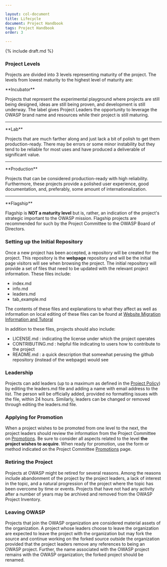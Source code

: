 ```yaml
---

layout: col-document
title: Lifecycle
document: Project Handbook
tags: Project Handbook
order: 3

---
```


{% include draft.md %}
  
### Project Levels

Projects are divided into 3 levels representing maturity of the project. The levels from lowest maturity to the highest level of maturity are:

<span class="fa-stack fa-2x">
    <i class="fas fa-circle fa-stack-2x" style="color:#53AAE5"></i>
    <i class="fas fa-egg fa-stack-1x fa-inverse"></i>
</span> **Incubator**

Projects that represent the experimental playground where projects are still being designed, ideas are still being proven, and development is still underway. The label gives Project Leaders the opportunity to leverage the OWASP brand name and resources while their project is still maturing. 

---

<span class="fa-stack fa-2x">
    <i class="fas fa-circle fa-stack-2x" style="color:#FFA500"></i>
    <i class="fas fa-flask fa-stack-1x fa-inverse"></i>
</span>
**Lab**

Projects that are much farther along and just lack a bit of polish to get them production-ready. There may be errors or some minor instability but they tend to be reliable for most uses and have produced a deliverable of significant value.

---

<span class="fa-stack fa-2x">
    <i class="fas fa-circle fa-stack-2x" style="color:#800080"></i>
    <i class="fas fa-city fa-stack-1x fa-inverse"></i>
</span>
**Production**
    
Projects that can be considered production-ready with high reliability. Furthermore, these projects provide a polished user experience, good documentation, and, preferably, some amount of internationalization.

---

<span class="fa-stack fa-2x">
    <i class="fas fa-circle fa-stack-2x" style="color:#38a047"></i>
    <i class="fas fa-flag fa-stack-1x fa-inverse"></i>
</span>
**Flagship** 

Flagship is **NOT a maturity level** but is, rather, an indication of the project's strategic important to the OWASP mission. Flagship projects are recommended for such by the Project Committee to the OWASP Board of Directors. 

### Setting up the Initial Repository
Once a new project has been accepted, a repository will be created for the project. This repository is the **webpage** repository and will be the initial page visitors will see when browsing the project. The initial repository will provide a set of files that need to be updated with the relevant project information. These files include:
- index.md 
- info.md
- leaders.md
- tab_example.md

The contents of these files and explanations to what they affect as well as information on local editing of these files can be found at [Website Migration Information and Tutoral](https://owasp.org/migration/)

In addition to these files, projects should also include:
- LICENSE.md : indicating the license under which the project operates
- CONTRIBUTING.md : helpful file indicating to users how to contribute to the project
- README.md : a quick description that somewhat perusing the github repository (instead of the webpage) would see

### Leadership
Projects can add leaders (up to a maximum as defined in the [Project Policy]()) by editing the leaders.md file and adding a name with email address to the list. The person will be officially added, provided no formatting issues with the file, within 24 hours. Similarly, leaders can be changed or removed through editing the leaders.md file.

### Applying for Promotion
When a project wishes to be promoted from one level to the next, the project leaders should review the information from the Project Committee on [Promotions](https://owasp.org/www-committee-project/#div-promotions). Be sure to consider all aspects related to the level **the project wishes to acquire**. When ready for promotion, use the form or method indicated on the Project Committee [Promotions](https://owasp.org/www-committee-project/#div-promotions) page.

### Retiring the Project
Projects at OWASP might be retired for several reasons. Among the reasons include abandonment of the project by the project leaders, a lack of interest in the topic, and a natural progression of the project where the topic has been overcome by time or events. Projects that have not had any activity after a number of years may be archived and removed from the OWASP Project Inventory. 

### Leaving OWASP
Projects that join the OWASP organization are considered material assets of the organization. A project whose leaders choose to leave the organization are expected to leave the project with the organization but may fork the source and continue working on the forked source outside the organization provided that the project leaders remove any references to being an OWASP project. Further, the name associated with the OWASP project remains with the OWASP organization; the forked project should be renamed.
